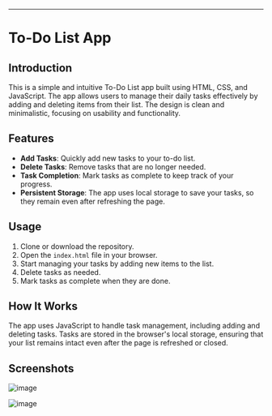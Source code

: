 ---

# To-Do List App

## Introduction

This is a simple and intuitive To-Do List app built using HTML, CSS, and JavaScript. The app allows users to manage their daily tasks effectively by adding and deleting items from their list. The design is clean and minimalistic, focusing on usability and functionality.

## Features

- **Add Tasks**: Quickly add new tasks to your to-do list.
- **Delete Tasks**: Remove tasks that are no longer needed.
- **Task Completion**: Mark tasks as complete to keep track of your progress.
- **Persistent Storage**: The app uses local storage to save your tasks, so they remain even after refreshing the page.

## Usage

1. Clone or download the repository.
2. Open the `index.html` file in your browser.
3. Start managing your tasks by adding new items to the list.
4. Delete tasks as needed.
5. Mark tasks as complete when they are done.

## How It Works

The app uses JavaScript to handle task management, including adding and deleting tasks. Tasks are stored in the browser's local storage, ensuring that your list remains intact even after the page is refreshed or closed.
## Screenshots
![image](https://github.com/user-attachments/assets/00370bd7-a084-4ab5-935a-8be8608c6a4c)

![image](https://github.com/user-attachments/assets/2a0c8242-b747-48c9-8ca1-fa2b3c998a07)


